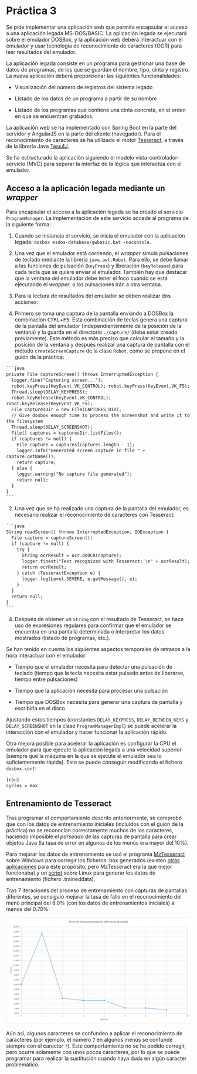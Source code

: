 # Práctica 3

Se pide implementar una aplicación web que permita encapsular el acceso a una aplicación legada MS-DOS/BASIC. La aplicación legada se ejecutará sobre el emulador DOSBox, y la aplicación web deberá interactuar con el emulador y usar tecnología de reconocimiento de caracteres (OCR) para leer resultados del emulador.

La aplicación legada consiste en un programa para gestionar una base de datos de programas, de los que se guardan el nombre, tipo, cinta y registro. La nueva aplicación deberá proporcionar las siguientes funcionalidades:

* Visualización del número de registros del sistema legado

* Listado de los datos de un programa a partir de su nombre

* Listado de los programas que contiene una cinta concreta, en el orden en que se encuentran grabados.

La aplicación web se ha implementado con Spring Boot en la parte del servidor y AngularJS en la parte del cliente (navegador). Para el reconocimiento de caracteres se ha utilizado el motor [Tesseract](https://github.com/tesseract-ocr/tesseract), a través de la librería Java [Tess4J](http://tess4j.sourceforge.net/).

Se ha estructurado la aplicación siguiendo el modelo vista-controlador-servicio (MVC) para separar la interfaz de la lógica que interactúa con el emulador.

## Acceso a la aplicación legada mediante un *wrapper*

Para encapsular el acceso a la aplicación legada se ha creado el servicio `ProgramManager`. La implementación de este servicio accede al programa de la siguiente forma:

1. Cuando se instancia el servicio, se inicia el emulador con la aplicación legada: `dosbox msdos-database/gwbasic.bat -noconsole`.

2. Una vez que el emulador está corriendo, el *wrapper* simula pulsaciones de teclado mediante la librería `java.awt.Robot`. Para ello, se debe llamar a las funciones de pulsación (`keyPress`) y liberación (`keyRelease`) para cada tecla que se quiere enviar al emulador. También hay que destacar que la ventana del emulador debe tener el foco cuando se está ejecutando el *wrapper*, o las pulsaciones irán a otra ventana.

3. Para la lectura de resultados del emulador se deben realizar dos acciones:

  1. Primero se toma una captura de la pantalla enviando a DOSBox la combinación <kbd>CTRL</kbd>+<kbd>F5</kbd>. Esta combinación de teclas genera una captura de la pantalla del emulador (independientemente de la posición de la ventana) y la guarda en el directorio `./capture/` (debe estar creado previamente). Este método es más preciso que calcular el tamaño y la posición de la ventana y después realizar una captura de pantalla con el método `createScreenCapture` de la clase `Robot`, como se propone en el guión de la práctica:

    ```java
    private File captureScreen() throws InterruptedException {
      logger.fine("Capturing screen...");
      robot.keyPress(KeyEvent.VK_CONTROL); robot.keyPress(KeyEvent.VK_F5);
      Thread.sleep(DELAY_KEYPRESS);
      robot.keyRelease(KeyEvent.VK_CONTROL); robot.keyRelease(KeyEvent.VK_F5);
      File capturesDir = new File(CAPTURES_DIR);
      // Give dosbox enough time to process the screenshot and write it to the filesystem
      Thread.sleep(DELAY_SCREENSHOT);
      File[] captures = capturesDir.listFiles();
      if (captures != null) {
        File capture = captures[captures.length - 1];
        logger.info("Generated screen capture in file " + capture.getName());
        return capture;
      } else {
        logger.warning("No capture file generated");
        return null;
      }
    }
    ```

  2. Una vez que se ha realizado una captura de la pantalla del emulador, es necesario realizar el reconocimiento de caracteres con Tesseract:

    ```java
    String readScreen() throws InterruptedException, IOException {
      File capture = captureScreen();
      if (capture != null) {
        try {
          String ocrResult = ocr.doOCR(capture);
          logger.finest("Text recognized with Tesseract: \n" + ocrResult);
          return ocrResult;
        } catch (TesseractException e) {
          logger.log(Level.SEVERE, e.getMessage(), e);
        }
      }
      return null;
    }
    ```

4. Después de obtener un `String` con el resultado de Tesseract, se hace uso de expresiones regulares para confirmar que el emulador se encuentra en una pantalla determinada o interpretar los datos mostrados (listado de programas, etc.).

Se han tenido en cuenta los siguientes aspectos temporales de retrasos a la hora interactuar con el emulador:

* Tiempo que el emulador necesita para detectar una pulsación de teclado (tiempo que la tecla necesita estar pulsado antes de liberarse, tiempo entre pulsaciones)

* Tiempo que la aplicación necesita para procesar una pulsación

* Tiempo que DOSBox necesita para generar una captura de pantalla y escribirla en el disco

Ajustando estos tiempos (constantes `DELAY_KEYPRESS`, `DELAY_BETWEEN_KEYS` y `DELAY_SCREENSHOT` en la clase `ProgramManagerImpl`) se puede acelerar la interacción con el emulador y hacer funcionar la aplicación rápido.

Otra mejora posible para acelerar la aplicación es configurar la CPU el emulador para que ejecute la aplicación legada a una velocidad superior (siempre que la máquina en la que se ejecute el emulador sea lo suficientemente rápida). Esto se puede conseguir modificando el fichero `dosbox.conf`:

```
[cpu]
cycles = max
```

## Entrenamiento de Tesseract

Tras programar el comportamiento descrito anteriormente, se comprobó que con los datos de entrenamiento iniciales (incluídos con el guión de la práctica) no se reconocían correctamente muchos de los caracteres, haciendo imposible el *parseado* de las capturas de pantalla para crear objetos Java (la tasa de error en algunos de los menús era mayor del 10%).

Para mejorar los datos de entrenamiento se usó el programa [MzTesseract](https://github.com/mazluta/MzTesseract/wiki) sobre Windows para corregir los ficheros .box generados (existen [otras aplicaciones](https://github.com/tesseract-ocr/tesseract/wiki/AddOns) para este propósito, pero MzTesseract era la que mejor funcionaba) y un [script](https://github.com/dbarelop/SLEG-1516/blob/master/practica3/training/train.sh) sobre Linux para generar los datos de entrenamiento (fichero .traineddata).

Tras 7 iteraciones del proceso de entrenamiento con capturas de pantallas diferentes, se consiguió mejorar la tasa de fallo en el reconocimiento del menú principal del 6.0% (con los datos de entrenamientos iniciales) a menos del 0.70%:

![Error para cada iteración del entrenamiento](https://github.com/dbarelop/SLEG-1516/blob/master/practica3/img/tesseract_error.png)

Aún así, algunos caracteres se confunden a aplicar el reconocimiento de caracteres (por ejemplo, el número `7` en algunos menús se confunde siempre con el caracter `?`). Este comportamiento no se ha podido corregir, pero ocurre solamente con unos pocos caracteres, por lo que se puede programar para realizar la sustitución cuando haya duda en algún caracter problemático.
